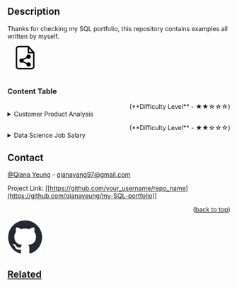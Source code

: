 <h2>Description</h2>
Thanks for checking my SQL portfolio, this repository contains examples all written by myself. 

<!-- PROJECT LOGO -->
<br />
<div align="left">
     <a href="https://github.com/qianayeung/my-SQL-portfolio">
         <img src="file icon.png" alt="Logo" width="80" height="80">

  </a>

  <h3 align="left">Content Table</h3>

  </p>
</div>

</details>
<!DOCTYPE html> 
<html>
<body>
<!-- Customer Product Analysis -->
     <div align="right">(<a>**Difficulty Level** -  ★★☆☆☆</a>)</div>
<details>
  <summary>Customer Product Analysis</summary>
  <ol>
  <ul>
    <li>Customer Data Exbtract</li> 
    <li>Using SELECT * FROM to:</li>
      <li>Select customers order by Country and City</li>
      <li>Select customers who are from Non-Germany countries</li>
      <li>Select customers from a city that starts with the letter 'b' and ends with the letter 's'</li>
      <li>Select customers from a city that starts with the letter 'a'</li>
      <li>Select customers whose names start with 'b', 'p' or 's'</li>
      <li>Select customers whose names start with 'b', 'p' or 's'</li>
      <li>Select all products with ProductNames between 'Côte de Blaye' and 'Geitost'
  </details>

        
  </p>
</div>
<!DOCTYPE html> 
<html>
<body>
<!-- Data Science Job Salary -->
     <div align="right">(<a>**Difficulty Level** -  ★★☆☆☆</a>)</div>
<details>
 <summary>Data Science Job Salary</summary>
 <ol>
 <ul>
    <li>Showcased the table of different data science jobs & salary</li> 
    <li>Using SELECT * FROM to extract data based on job_title salary in a descending order</li>
    <li>Using SELECT AS to rename job_title salary as current salary, salary_currency as currency</li>
    <li>Specifying multiple values using SELECT * FROM and WHERE IN to extract Data Job Salary that falls on employment_type of Data Analyst, Data Scientist and Data Engineer</li>
     

<p align="right">(<a href="#readme-top">back to top</a>)</p>
   

</details>
<!DOCTYPE html> 
<html>
<body>

<!-- CONTACT -->
## Contact

[@Qiana Yeung]([https://twitter.com/your_username](https://twitter.com/QianaY15132)) - qianayang97@gmail.com

Project Link: [[https://github.com/your_username/repo_name](https://github.com/qianayeung/my-SQL-portfolio)]

<p align="right">(<a href="#readme-top">back to top</a>)</p>


<div align="left">
     <a href="https://github.com/qianayeung/my-SQL-portfolio/blob/main/github-mark.png">
         <img src="github-mark.png" alt="Logo" width="80" height="80">

<h2><a href="https://github.com/qianayeung/my_python_projects/edit/Sales-Analysis/README.md">Related</a><h2>
   
